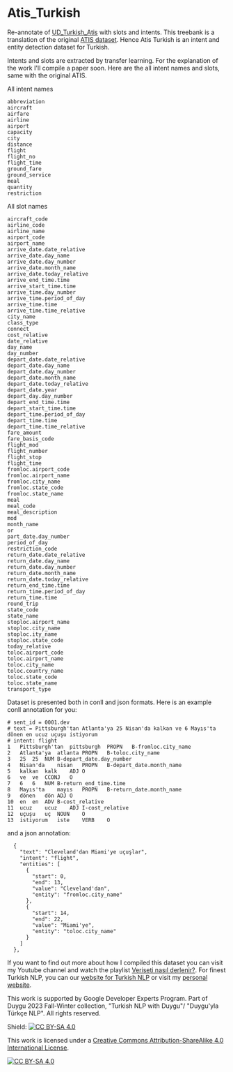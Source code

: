 # Atis_Turkish

Re-annotate of [UD_Turkish_Atis](https://github.com/UniversalDependencies/UD_Turkish-Atis) with slots and intents. This treebank is a translation of the original [ATIS dataset](https://github.com/howl-anderson/ATIS_dataset). Hence Atis Turkish is an intent and entity detection dataset for Turkish. 

Intents and slots are extracted by transfer learning. For the explanation of the work I'll compile a paper soon. Here are the all intent names and slots, same with the original ATIS.

All intent names
```
abbreviation
aircraft
airfare
airline
airport
capacity
city
distance
flight
flight_no
flight_time
ground_fare
ground_service
meal
quantity
restriction
```


All slot names
```
aircraft_code
airline_code
airline_name
airport_code
airport_name
arrive_date.date_relative
arrive_date.day_name
arrive_date.day_number
arrive_date.month_name
arrive_date.today_relative
arrive_end_time.time
arrive_start_time.time
arrive_time.day_number
arrive_time.period_of_day
arrive_time.time
arrive_time.time_relative
city_name
class_type
connect
cost_relative
date_relative
day_name
day_number
depart_date.date_relative
depart_date.day_name
depart_date.day_number
depart_date.month_name
depart_date.today_relative
depart_date.year
depart_day.day_number
depart_end_time.time
depart_start_time.time
depart_time.period_of_day
depart_time.time
depart_time.time_relative
fare_amount
fare_basis_code
flight_mod
flight_number
flight_stop
flight_time
fromloc.airport_code
fromloc.airport_name
fromloc.city_name
fromloc.state_code
fromloc.state_name
meal
meal_code
meal_description
mod
month_name
or
part_date.day_number
period_of_day
restriction_code
return_date.date_relative
return_date.day_name
return_date.day_number
return_date.month_name
return_date.today_relative
return_end_time.time
return_time.period_of_day
return_time.time
round_trip
state_code
state_name
stoploc.airport_name
stoploc.city_name
stoploc.ity_name
stoploc.state_code
today_relative
toloc.airport_code
toloc.airport_name
toloc.city_name
toloc.country_name
toloc.state_code
toloc.state_name
transport_type
```

Dataset is presented both in conll and json formats. Here is an example conll annotation for you:

```
# sent_id = 0001.dev
# text = Pittsburgh'tan Atlanta'ya 25 Nisan'da kalkan ve 6 Mayıs'ta dönen en ucuz uçuşu istiyorum
# intent: flight
1	Pittsburgh'tan	pittsburgh	PROPN	B-fromloc.city_name
2	Atlanta'ya	atlanta	PROPN	B-toloc.city_name
3	25	25	NUM	B-depart_date.day_number
4	Nisan'da	nisan	PROPN	B-depart_date.month_name
5	kalkan	kalk	ADJ	O
6	ve	ve	CCONJ	O
7	6	6	NUM	B-return_end_time.time
8	Mayıs'ta	mayıs	PROPN	B-return_date.month_name
9	dönen	dön	ADJ	O
10	en	en	ADV	B-cost_relative
11	ucuz	ucuz	ADJ	I-cost_relative
12	uçuşu	uç	NOUN	O
13	istiyorum	iste	VERB	O
```

and a json annotation:

```
  {
    "text": "Cleveland'dan Miami'ye uçuşlar",
    "intent": "flight",
    "entities": [
      {
        "start": 0,
        "end": 13,
        "value": "Cleveland'dan",
        "entity": "fromloc.city_name"
      },
      {
        "start": 14,
        "end": 22,
        "value": "Miami'ye",
        "entity": "toloc.city_name"
      }
    ]
  },
```
If you want to find out more about how I compiled this dataset you can visit my Youtube channel and watch the playlist [Veriseti nasıl derlenir?](https://www.youtube.com/playlist?list=PLJTHlIwB8Vco4ONU_mCNOYIcVyFA9QrBr). For finest Turkish NLP, you can our [website for Turkish NLP]() or visit my [personal website](https://www.onlyduygu.com).

This work is supported by Google Developer Experts Program.
Part of Duygu 2023 Fall-Winter collection, "Turkish NLP with Duygu"/ "Duygu'yla Türkçe NLP". All rights reserved.


Shield: [![CC BY-SA 4.0][cc-by-sa-shield]][cc-by-sa]

This work is licensed under a
[Creative Commons Attribution-ShareAlike 4.0 International License][cc-by-sa].

[![CC BY-SA 4.0][cc-by-sa-image]][cc-by-sa]

[cc-by-sa]: http://creativecommons.org/licenses/by-sa/4.0/
[cc-by-sa-image]: https://licensebuttons.net/l/by-sa/4.0/88x31.png
[cc-by-sa-shield]: https://img.shields.io/badge/License-CC%20BY--SA%204.0-lightgrey.svg
